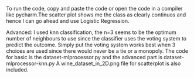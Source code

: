 To run the code, copy and paste the code or open the code in a compiler like pycharm.The scatter plot shows me the class as clearly continuos and hence I can go ahead and use Logistic Regression.

Advanced: I used knn classification, the n=3 seems to be the optimum number of neighbours to use since the classifier uses the voting system to predict the outcome. Simply put the voting system works best when 3 choices are used since there would never be a tie or a monopoly.
The code for basic is the dataset-mlprocessor.py and the advanced part is dataset-mlprocessor-knn.py
A wine_dataset_in_2D.png file for scatterplot is also included.
